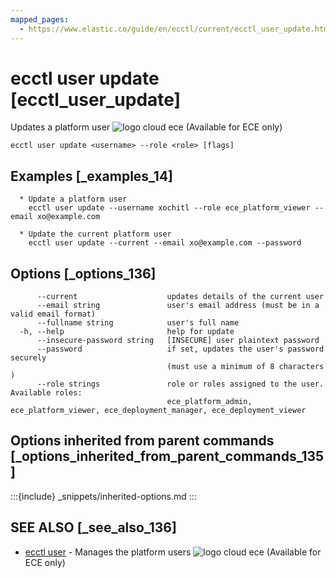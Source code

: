```yaml
---
mapped_pages:
  - https://www.elastic.co/guide/en/ecctl/current/ecctl_user_update.html
---
```


# ecctl user update [ecctl_user_update]

Updates a platform user ![logo cloud ece](https://doc-icons.s3.us-east-2.amazonaws.com/logo_cloud_ece.svg "Supported on {{ece}}") (Available for ECE only)

```
ecctl user update <username> --role <role> [flags]
```


## Examples [_examples_14]

```
  * Update a platform user
	ecctl user update --username xochitl --role ece_platform_viewer --email xo@example.com

  * Update the current platform user
    ecctl user update --current --email xo@example.com --password
```


## Options [_options_136]

```
      --current                    updates details of the current user
      --email string               user's email address (must be in a valid email format)
      --fullname string            user's full name
  -h, --help                       help for update
      --insecure-password string   [INSECURE] user plaintext password
      --password                   if set, updates the user's password securely
                                   (must use a minimum of 8 characters )
      --role strings               role or roles assigned to the user. Available roles:
                                   ece_platform_admin, ece_platform_viewer, ece_deployment_manager, ece_deployment_viewer
```


## Options inherited from parent commands [_options_inherited_from_parent_commands_135]

:::{include} _snippets/inherited-options.md
:::


## SEE ALSO [_see_also_136]

* [ecctl user](/reference/ecctl_user.md)	 - Manages the platform users ![logo cloud ece](https://doc-icons.s3.us-east-2.amazonaws.com/logo_cloud_ece.svg "Supported on {{ece}}") (Available for ECE only)

